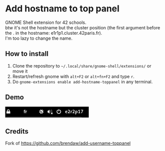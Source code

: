 # Add hostname to top panel
GNOME Shell extension for 42 schools. <br />
btw it's not the hostname but the cluster position (the first argument before the . in the hostname: e1r1p1.cluster.42paris.fr). <br />
I'm too lazy to change the name.
## How to install
1. Clone the repository to `~/.local/share/gnome-shell/extensions/` or move it
2. Restart/refresh gnome with `alt+F2` or `alt+fn+F2` and type `r`.
3. Do `gnome-extensions enable add-hostname-toppanel` in any terminal.

## Demo
![Demo image](demo.png "Title")

## Credits
Fork of https://github.com/brendaw/add-username-toppanel
